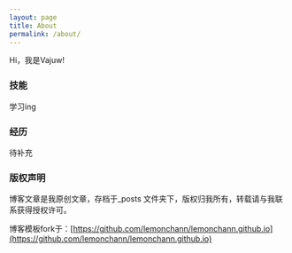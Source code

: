 ```yaml
---
layout: page
title: About
permalink: /about/
---
```


Hi，我是Vajuw!

### 技能
学习ing

### 经历
待补充

### 版权声明

博客文章是我原创文章，存档于_posts 文件夹下，版权归我所有，转载请与我联系获得授权许可。

博客模板fork于：[https://github.com/lemonchann/lemonchann.github.io](https://github.com/lemonchann/lemonchann.github.io)


